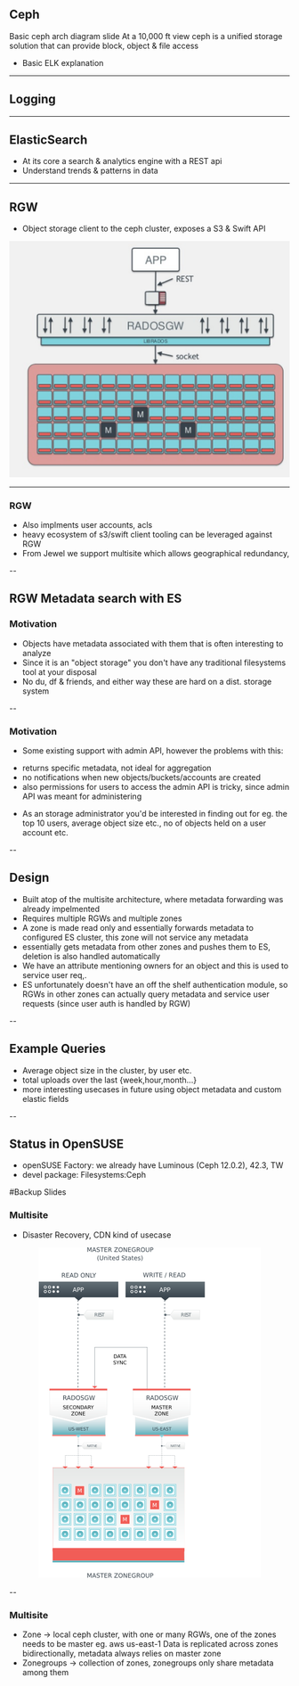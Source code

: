 ## Ceph
 Basic ceph arch diagram slide
At a 10,000 ft view ceph is a unified storage solution that can provide block, object & file access

* Basic ELK explanation

---

## Logging

---

## ElasticSearch
+ At its core a search & analytics engine with a REST api
+ Understand trends & patterns in data


---

## RGW
+ Object storage client to the ceph cluster, exposes a S3 & Swift API
<p align="center"><img src="img/rgw.png"></p>

---
### RGW
+ Also implments user accounts, acls 
+ heavy ecosystem of s3/swift client tooling can be leveraged against RGW
+ From Jewel we support multisite which allows geographical redundancy, 
 
--

## RGW Metadata search with ES
### Motivation
+ Objects have metadata associated with them that is often interesting to analyze
+ Since it is an "object storage" you don't have any traditional filesystems tool at your disposal
+ No du, df & friends, and either way these are hard on a dist. storage system

--

### Motivation
+ Some existing support with admin API, however the problems with this:
- returns specific metadata, not ideal for aggregation
- no notifications when new objects/buckets/accounts are created
- also permissions for users to access the admin API is tricky, since admin API was meant for administering
+ As an storage administrator you'd be interested in finding out for eg. the top 10 users, average object size etc., no of objects held on a user account etc.

--

## Design
+ Built atop of the multisite architecture, where metadata forwarding was already impelmented
+ Requires multiple RGWs and multiple  zones
+ A zone is made read only and essentially forwards metadata to configured ES cluster, this zone will not service any metadata
+ essentially gets metadata from other zones and pushes them to ES, deletion is also handled automatically
+ We have an attribute mentioning owners for an object and this is used to service user req,.
+ ES unfortunately doesn't have an off the shelf authentication module, so RGWs in other zones can actually query metadata and service user requests (since user auth is handled by RGW)

--


## Example Queries
- Average object size in the cluster, by user etc.
- total uploads over the last {week,hour,month...}
- more interesting usecases in future using object metadata and custom
  elastic fields



--

## Status in OpenSUSE
- openSUSE Factory: we already have Luminous (Ceph 12.0.2), 42.3, TW
- devel package: Filesystems:Ceph

#Backup Slides

### Multisite 
+ Disaster Recovery, CDN kind of usecase 
<section data-background-color="#ffffff">
<p align="center"><img src="img/zone-sync2.png"></p>
</section>


--

### Multisite
+ Zone -> local ceph cluster, with one or many RGWs, one of the zones needs to be master eg. aws us-east-1
  Data is replicated across zones bidirectionally, metadata always relies on master zone
+ Zonegroups -> collection of zones, zonegroups only share metadata among them
